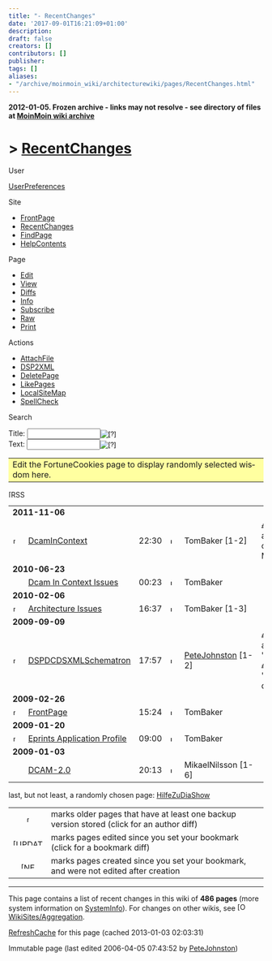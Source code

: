 ```yaml
---
title: "- RecentChanges"
date: '2017-09-01T16:21:09+01:00'
description: 
draft: false
creators: []
contributors: []
publisher: 
tags: []
aliases:
- "/archive/moinmoin_wiki/architecturewiki/pages/RecentChanges.html"
---
```


**2012-01-05. Frozen archive - links may not resolve - see directory of files at [MoinMoin wiki archive](/moinmoin-wiki-archive/)**

# > [RecentChanges](http://dublincore.org/architecturewiki/RecentChanges?action=fullsearch&value=RecentChanges&literal=1&case=1&context=40 "Click here to do a full-text search for this title")

User

 [UserPreferences](http://dublincore.org/architecturewiki/UserPreferences)
  

Site

- [FrontPage](http://dublincore.org/architecturewiki/FrontPage)
- [RecentChanges](http://dublincore.org/architecturewiki/RecentChanges)
- [FindPage](http://dublincore.org/architecturewiki/FindPage)
- [HelpContents](http://dublincore.org/architecturewiki/HelpContents)

Page

- [Edit](http://dublincore.org/architecturewiki/RecentChanges?action=edit "Edit")
- [View](http://dublincore.org/architecturewiki/RecentChanges "View")
- [Diffs](http://dublincore.org/architecturewiki/RecentChanges?action=diff "Diffs")
- [Info](http://dublincore.org/architecturewiki/RecentChanges?action=info "Info")
- [Subscribe](http://dublincore.org/architecturewiki/RecentChanges?action=subscribe "Subscribe")
- [Raw](http://dublincore.org/architecturewiki/RecentChanges?action=raw "Raw")
- [Print](http://dublincore.org/architecturewiki/RecentChanges?action=print "Print")

Actions

- [AttachFile](http://dublincore.org/architecturewiki/RecentChanges?action=AttachFile)
- [DSP2XML](http://dublincore.org/architecturewiki/RecentChanges?action=DSP2XML)
- [DeletePage](http://dublincore.org/architecturewiki/RecentChanges?action=DeletePage)
- [LikePages](http://dublincore.org/architecturewiki/RecentChanges?action=LikePages)
- [LocalSiteMap](http://dublincore.org/architecturewiki/RecentChanges?action=LocalSiteMap)
- [SpellCheck](http://dublincore.org/architecturewiki/RecentChanges?action=SpellCheck)

Search

<form method="POST" action="/architecturewiki/RecentChanges">
<p>
<input name="action" value="inlinesearch" type="hidden">
<input name="context" value="40" type="hidden">
Title: <input name="text_title" size="15" maxlength="50" type="text"><input src="RecentChanges_files/moin-search.png" name="button_title" alt="[?]" type="image"><br>Text: <input name="text_full" size="15" maxlength="50" type="text"><input src="RecentChanges_files/moin-search.png" name="button_full" alt="[?]" type="image">
</p>
</form>

<table width="100%">
  <tbody>
    <tr>
      <td bgcolor="#FFFFA0">
        <div id="RandomQuote_FortuneCookies" dir="ltr" lang="en">
          Edit the FortuneCookies page to display randomly selected wisdom here. </div>
      </td>
    </tr>
  </tbody>
</table>


[<img src="RecentChanges_files/moin-rss.png" alt="[RSS]" height="14" width="36">](http://dublincore.org/architecturewiki/RecentChanges?action=rss_rc)

<table>
  <tbody>
    <tr class="rcdaybreak">
      <td colspan="6"><strong>2011-11-06</strong></td>
    </tr>
    <tr>
      <td class="rcicon1"><a href="http://dublincore.org/architecturewiki/DcamInContext?action=diff"><img src="RecentChanges_files/moin-diff.png" alt="[DIFF]" height="11" width="15"></a></td>
      <td class="rcpagelink"><a href="http://dublincore.org/architecturewiki/DcamInContext">DcamInContext</a></td>
      <td class="rctime">22:30</td>
      <td class="rcicon2"><a href="http://dublincore.org/architecturewiki/DcamInContext?action=info"><img src="RecentChanges_files/moin-info.png" alt="Info" height="11" width="12"></a></td>
      <td class="rceditor">
        <span title="pool-108-45-140-214.washdc.fios.verizon.net">TomBaker</span> [1-2]</td>
      <td class="rccomment">
        <tt>#02</tt> Add note about moving content to MediaWiki.</td>
    </tr>
    <tr class="rcdaybreak">
      <td colspan="6"><strong>2010-06-23</strong></td>
    </tr>
    <tr>
      <td class="rcicon1"></td>
      <td class="rcpagelink"><a href="http://dublincore.org/architecturewiki/DcamInContextIssues">Dcam In Context Issues</a></td>
      <td class="rctime">00:23</td>
      <td class="rcicon2"><a href="http://dublincore.org/architecturewiki/DcamInContextIssues?action=info"><img src="RecentChanges_files/moin-info.png" alt="Info" height="11" width="12"></a></td>
      <td class="rceditor"><span title="216-15-62-128.c3-0.nmex-ubr1.lnh-nmex.md.cable.rcn.com">TomBaker</span></td>
      <td class="rccomment"></td>
    </tr>
    <tr class="rcdaybreak">
      <td colspan="6"><strong>2010-02-06</strong></td>
    </tr>
    <tr>
      <td class="rcicon1"><a href="http://dublincore.org/architecturewiki/ArchitectureIssues?action=diff"><img src="RecentChanges_files/moin-diff.png" alt="[DIFF]" height="11" width="15"></a></td>
      <td class="rcpagelink"><a href="http://dublincore.org/architecturewiki/ArchitectureIssues">Architecture Issues</a></td>
      <td class="rctime">16:37</td>
      <td class="rcicon2"><a href="http://dublincore.org/architecturewiki/ArchitectureIssues?action=info"><img src="RecentChanges_files/moin-info.png" alt="Info" height="11" width="12"></a></td>
      <td class="rceditor">
        <span title="216-15-62-128.c3-0.nmex-ubr1.lnh-nmex.md.cable.rcn.com">TomBaker</span> [1-3]</td>
      <td class="rccomment"></td>
    </tr>
    <tr class="rcdaybreak">
      <td colspan="6"><strong>2009-09-09</strong></td>
    </tr>
    <tr>
      <td class="rcicon1"><a href="http://dublincore.org/architecturewiki/DSPDCDSXMLSchematron?action=diff"><img src="RecentChanges_files/moin-diff.png" alt="[DIFF]" height="11" width="15"></a></td>
      <td class="rcpagelink"><a href="http://dublincore.org/architecturewiki/DSPDCDSXMLSchematron">DSPDCDSXMLSchematron</a></td>
      <td class="rctime">17:57</td>
      <td class="rcicon2"><a href="http://dublincore.org/architecturewiki/DSPDCDSXMLSchematron?action=info"><img src="RecentChanges_files/moin-info.png" alt="Info" height="11" width="12"></a></td>
      <td class="rceditor">
        <span title="host86-174-114-70.range86-174.btcentralplus.com"><a href="http://dublincore.org/architecturewiki/PeteJohnston">PeteJohnston</a></span> [1-2]</td>
      <td class="rccomment">
        <tt>#01</tt> Upload of attachment 'book8.xml'.<br>
        <tt>#02</tt> Attachment 'book8.xml' deleted.</td>
    </tr>
    <tr class="rcdaybreak">
      <td colspan="6"><strong>2009-02-26</strong></td>
    </tr>
    <tr>
      <td class="rcicon1"><a href="http://dublincore.org/architecturewiki/FrontPage?action=diff"><img src="RecentChanges_files/moin-diff.png" alt="[DIFF]" height="11" width="15"></a></td>
      <td class="rcpagelink"><a href="http://dublincore.org/architecturewiki/FrontPage">FrontPage</a></td>
      <td class="rctime">15:24</td>
      <td class="rcicon2"><a href="http://dublincore.org/architecturewiki/FrontPage?action=info"><img src="RecentChanges_files/moin-info.png" alt="Info" height="11" width="12"></a></td>
      <td class="rceditor"><span title="brln-4db917fb.pool.einsundeins.de">TomBaker</span></td>
      <td class="rccomment"></td>
    </tr>
    <tr class="rcdaybreak">
      <td colspan="6"><strong>2009-01-20</strong></td>
    </tr>
    <tr>
      <td class="rcicon1"><a href="http://dublincore.org/architecturewiki/EprintsApplicationProfile?action=diff"><img src="RecentChanges_files/moin-diff.png" alt="[DIFF]" height="11" width="15"></a></td>
      <td class="rcpagelink"><a href="http://dublincore.org/architecturewiki/EprintsApplicationProfile">Eprints Application Profile</a></td>
      <td class="rctime">09:00</td>
      <td class="rcicon2"><a href="http://dublincore.org/architecturewiki/EprintsApplicationProfile?action=info"><img src="RecentChanges_files/moin-info.png" alt="Info" height="11" width="12"></a></td>
      <td class="rceditor"><span title="brln-4db9295c.pool.einsundeins.de">TomBaker</span></td>
      <td class="rccomment"></td>
    </tr>
    <tr class="rcdaybreak">
      <td colspan="6"><strong>2009-01-03</strong></td>
    </tr>
    <tr>
      <td class="rcicon1"></td>
      <td class="rcpagelink"><a href="http://dublincore.org/architecturewiki/DCAM_2d2_2e0">DCAM-2.0</a></td>
      <td class="rctime">20:13</td>
      <td class="rcicon2"><a href="http://dublincore.org/architecturewiki/DCAM_2d2_2e0?action=info"><img src="RecentChanges_files/moin-info.png" alt="Info" height="11" width="12"></a></td>
      <td class="rceditor">
        <span title="ulldator215.ull.uu.se">MikaelNilsson</span> [1-6]</td>
      <td class="rccomment"></td>
    </tr>
  </tbody>
</table>


last, but not least, a randomly chosen page: [HilfeZuDiaShow](http://dublincore.org/architecturewiki/HilfeZuDiaShow)

<table>
  <tbody>
    <tr>
      <td align="center">
        <img src="RecentChanges_files/moin-diff.png" alt="[DIFF]" height="11" width="15"> </td>
      <td>
        marks older pages that have at least one backup version stored (click for an author diff)</td>
    </tr>
    <tr>
      <td align="center">
        <img src="RecentChanges_files/moin-updated.png" alt="[UPDATED]" height="12" width="60"> </td>
      <td>
        marks pages edited since you set your bookmark (click for a bookmark diff)</td>
    </tr>
    <tr>
      <td align="center">
        <img src="RecentChanges_files/moin-new.png" alt="[NEW]" height="12" width="31"> </td>
      <td>
        marks pages created since you set your bookmark, and were not edited after creation</td>
    </tr>
  </tbody>
</table>


* * *
 This page contains a list of recent changes in this wiki of **486 pages** (more system information on [SystemInfo](http://dublincore.org/architecturewiki/SystemInfo)). For changes on other wikis, see [<img src="RecentChanges_files/moin-inter.png" alt="[OpenWiki]" height="16" width="16">WikiSites/Aggregation](http://openwiki.com/?WikiSites/Aggregation "OpenWiki"). 

 [RefreshCache](http://dublincore.org/architecturewiki/RecentChanges?action=refresh&arena=Page.py&key=RecentChanges.text_html) for this page (cached 2013-01-03 02:03:31)  

Immutable page (last edited 2006-04-05 07:43:52 by [PeteJohnston](http://dublincore.org/architecturewiki/PeteJohnston))

